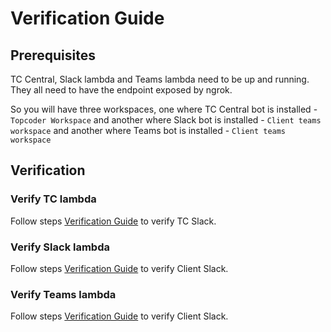 # Verification Guide

## Prerequisites

TC Central, Slack lambda and Teams lambda need to be up and running. They all need to have the endpoint exposed by ngrok.

So you will have three workspaces,
one where TC Central bot is installed - `Topcoder Workspace`
and another where Slack bot is installed - `Client teams workspace`
and another where Teams bot is installed - `Client teams workspace`

## Verification
### Verify TC lambda

Follow steps [Verification Guide](./tc-slack/VerificationGuide.md) to verify TC Slack.
### Verify Slack lambda

Follow steps [Verification Guide](./client-slack/VerificationGuide.md) to verify Client Slack.
### Verify Teams lambda

Follow steps [Verification Guide](./client-teams/VerificationGuide.md) to verify Client Slack.
